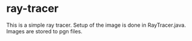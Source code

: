 # ray-tracer
This is a simple ray tracer. Setup of the image is done in RayTracer.java. Images are stored to pgn files.

